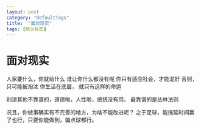 ```yaml
---
layout: post
category: "defaultTags"
title:  "面对现实"
tags: [默认标签]
---
```

# 面对现实

人家要什么，你就给什么
谁让你什么都没有呢
你只有适应社会，才能混好
否则，只可能被淘汰
你生活在底层， 就只有这样的命运

别讲其他不靠谱的，道德啦，人性啦，统统没有用。
最靠谱的是丛林法则


况且，你做事确实有不完善的地方，为啥不能改进呢？
之于足球，能拖延时间赢了也行，只要你能做到，骗点球都行。
